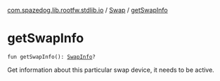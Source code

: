 [com.spazedog.lib.rootfw.stdlib.io](../index.md) / [Swap](index.md) / [getSwapInfo](.)

# getSwapInfo

`fun getSwapInfo(): `[`SwapInfo`](../-memory/-swap-info/index.md)`?`

Get information about this particular swap device, it needs to be active.

